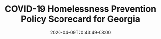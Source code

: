 ---
title: "COVID-19 Homelessness Prevention Policy Scorecard for Georgia"
date: 2020-04-09T20:43:49-08:00
layout: single
type: covid-policy-rankings
state_abbrev: ga # use state abbreviation.
state_title: Georgia
photoCredit:
hasSubnav: true
socialDescription: COVID-19 Homelessness Prevention Policy Scorecard for Georgia
description: See how Georgia ranks in our nationwide scorecard of homelessness prevention policies in response to COVID-19.
url: /covid-policy-rankings/ga
aliases:
    - /covid-policy-rankings/ga
    - /covid-policy-rankings/georgia
    - /es/covid-policy-rankings/ga
    - /es/covid-policy-rankings/georgia
---